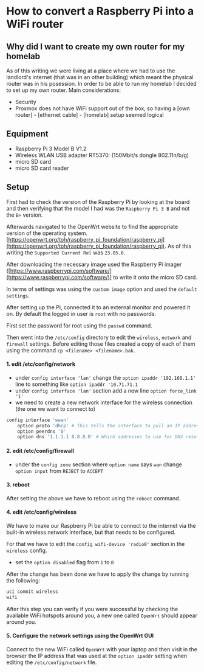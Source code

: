 # How to convert a Raspberry Pi into a WiFi router

## Why did I want to create my own router for my homelab

As of this writing we were living at a place where we had to use the landlord's internet (that was in an other building) which meant the physical router was in his posession. In order to be able to run my homelab I decided to set up my own router. Main considerations:

- Security
- Proxmox does not have WiFi support out of the box, so having a [own router] - [ethernet cable] - [homelab] setup seemed logical

## Equipment

- Raspberry Pi 3 Model B V1.2 
- Wireless WLAN USB adapter RT5370: (150Mbit/s dongle 802.11n/b/g)
- micro SD card
- micro SD card reader

## Setup

First had to check the version of the Raspberry Pi by looking at the board and then verifying that the model I had was the `Raspberry Pi 3 B` and not the `B+` version.

Afterwards navigated to the OpenWrt website to find the appropriate version of the operating system. [https://openwrt.org/toh/raspberry_pi_foundation/raspberry_pi](https://openwrt.org/toh/raspberry_pi_foundation/raspberry_pi). As of this writing the `Supported Current Rel` was `23.05.0`.

After downloading the necessary image used the Raspberry Pi imager ([https://www.raspberrypi.com/software/](https://www.raspberrypi.com/software/)] to write it onto the micro SD card.

In terms of settings was using the `custom image` option and used the `default settings`.

After setting up the Pi, connected it to an external monitor and powered it on. By default the logged in user is `root` with no passwords.

First set the password for root using the `passwd` command.

Then went into the `/etc/config` directory to edit the `wireless`, `network` and `firewall` settings. Before editing those files created a copy of each of them using the command `cp <filename> <filename>.bak`.

#### 1. edit /etc/config/network

- under `config interface 'lan'` change the `option ipaddr '192.168.1.1'` line to something like `option ipaddr '10.71.71.1` 
- under `config interface 'lan'` section add a new line `option force_link '1'`
- we need to create a new network interface for the wireless connection (the one we want to connect to)

```sh
config interface 'wwan'
    option proto 'dhcp' # This tells the interface to pull an IP address from whichever wireless network we are connectin to
    option peerdns '0'
    option dns '1.1.1.1 8.8.8.8' # Which addresses to use for DNS resolution
```

#### 2. edit /etc/config/firewall

- under the `config zone` section where `option name` says `wan` change `option input` from `REJECT` to `ACCEPT`

#### 3. reboot

After setting the above we have to reboot using the `reboot` command.

#### 4. edit /etc/config/wireless

We have to make our Raspberry Pi be able to connect to the internet via the built-in wireless network interface, but that needs to be configured.

For that we have to edit the `config wifi-device 'radio0'` section in the `wireless` config.

- set the `option disabled` flag from `1` to `0`

After the change has been done we have to apply the change by running the following:

```sh
uci commit wireless
wifi
```

After this step you can verify if you were successful by checking the available WiFi hotspots around you, a new one called `OpenWrt` should appear around you.

#### 5. Configure the network settings using the OpenWrt GUI

Connect to the new WiFi called `OpenWrt` with your laptop and then visit in the browser the IP address that was used at the `option ipaddr` setting when editing the `/etc/config/network` file.
